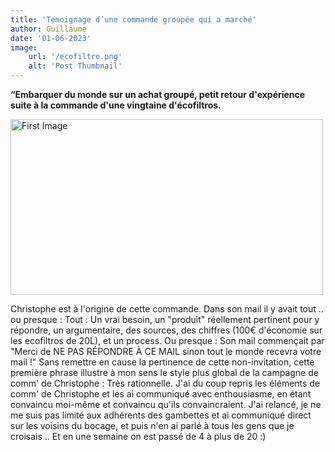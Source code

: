 ```yaml
---
title: 'Temoignage d’une commande groupée qui a marché'
author: Guillaume
date: '01-06-2023'
image:
    url: '/ecofiltro.png'
    alt: 'Post Thumbnail'
---
```


**“Embarquer du monde sur un achat groupé, petit retour d'expérience suite à la commande d'une vingtaine d'écofiltros.**


<div class="center">
  <img class="pro-img" width="500px" height="281" src="/ecofiltro.png" alt="First Image" />
</div>

Christophe est à l'origine de cette commande. Dans son mail il y avait tout .. ou presque :
Tout : Un vrai besoin, un "produit" réellement pertinent pour y répondre, un argumentaire, des sources, des chiffres (100€ d'économie sur les ecofiltros de 20L), et un process.
Ou presque : Son mail commençait par "Merci de NE PAS RÉPONDRE À CE MAIL sinon tout le monde recevra votre mail !" Sans remettre en cause la pertinence de cette non-invitation, cette première phrase illustre à mon sens le style plus global de la campagne de comm' de Christophe : Très rationnelle. J'ai du coup repris les éléments de comm' de Christophe et les ai communiqué avec enthousiasme, en étant convaincu moi-même et convaincu qu'ils convaincraient. J'ai relancé, je ne me suis pas limité aux adhérents des gambettes et ai communiqué direct sur les voisins du bocage, et puis n'en ai parlé à tous les gens que je croisais .. Et en une semaine on est passé de 4 à plus de 20 :)
